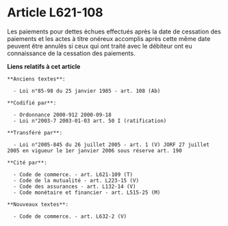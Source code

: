 # Article L621-108

Les paiements pour dettes échues effectués après la date de cessation des paiements et les actes à titre onéreux accomplis
après cette même date peuvent être annulés si ceux qui ont traité avec le débiteur ont eu connaissance de la cessation des
paiements.

**Liens relatifs à cet article**

	**Anciens textes**:

	  - Loi n°85-98 du 25 janvier 1985 - art. 108 (Ab)

	**Codifié par**:

	  - Ordonnance 2000-912 2000-09-18
	  - Loi n°2003-7 2003-01-03 art. 50 I (ratification)

	**Transféré par**:

	  - Loi n°2005-845 du 26 juillet 2005 - art. 1 (V) JORF 27 juillet 2005 en vigueur le 1er janvier 2006 sous réserve art. 190

	**Cité par**:

	  - Code de commerce. - art. L621-109 (T)
	  - Code de la mutualité - art. L223-15 (V)
	  - Code des assurances - art. L132-14 (V)
	  - Code monétaire et financier - art. L515-25 (M)

	**Nouveaux textes**:

	  - Code de commerce. - art. L632-2 (V)
